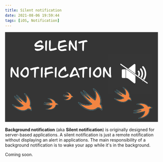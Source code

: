 ```yaml
---
title: Silent notification
date: 2021-08-06 19:59:44
tags: [iOS, Notification]
---
```


![](/Post-Resources/Silent-Notification/silent_notification.png "")

**Background notification** (aka **Silent notification**) is originally designed for server-based applications. A silent notification is just a remote notification without displaying an alert in applications. The main responsibility of a background notification is to wake your app while it's in the background.

<!-- more --> 

Coming soon.